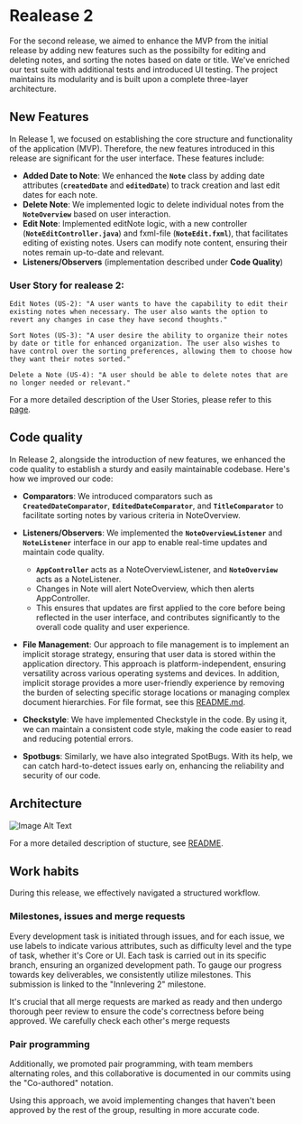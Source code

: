 # Realease 2 

For the second release, we aimed to enhance the MVP from the initial release by adding new features such as the possibilty for editing and deleting notes, and sorting the notes based on date or title. We've enriched our test suite with additional tests and introduced UI testing. The project maintains its modularity and is built upon a complete three-layer architecture.

## New Features 

In Release 1, we focused on establishing the core structure and functionality of the application (MVP). Therefore, the new features introduced in this release are significant for the user interface. These features include:

- **Added Date to Note**: We enhanced the **`Note`** class by adding date attributes (**`createdDate`** and **`editedDate`**) to track creation and last edit dates for each note.
- **Delete Note**: We implemented logic to delete individual notes from the **`NoteOverview`** based on user interaction.
- **Edit Note**: Implemented editNote logic, with a new controller (**`NoteEditController.java`**) and fxml-file (**`NoteEdit.fxml`**), that facilitates editing of existing notes. Users can modify note content, ensuring their notes remain up-to-date and relevant.
- **Listeners/Observers** (implementation described under **Code Quality**) 

### User Story for realease 2: 

```
Edit Notes (US-2): "A user wants to have the capability to edit their existing notes when necessary. The user also wants the option to revert any changes in case they have second thoughts."
``````

```
Sort Notes (US-3): "A user desire the ability to organize their notes by date or title for enhanced organization. The user also wishes to have control over the sorting preferences, allowing them to choose how they want their notes sorted."
```

```
Delete a Note (US-4): "A user should be able to delete notes that are no longer needed or relevant."
```

For a more detailed description of the User Stories, please refer to this [page](../notes/UserStories.md).

## Code quality

In Release 2, alongside the introduction of new features, we enhanced the code quality to establish a sturdy and easily maintainable codebase. Here's how we improved our code:

- **Comparators**: We introduced comparators such as **`CreatedDateComparator`**, **`EditedDateComparator`**, and **`TitleComparator`** to facilitate sorting notes by various criteria in NoteOverview.
- **Listeners/Observers**: We implemented the **`NoteOverviewListener`** and **`NoteListener`** interface in our app to enable real-time updates and maintain code quality. 
    - **`AppController`**  acts as a NoteOverviewListener, and **`NoteOverview`** acts as a NoteListener. 
    - Changes in Note will alert NoteOverview, which then alerts AppController. 
    - This ensures that updates are first applied to the core before being reflected in the user interface, and contributes significantly to the overall code quality and user experience. 

  
- **File Management**: Our approach to file management is to implement an implicit storage strategy, ensuring that user data is stored within the application directory. This approach is platform-independent, ensuring versatility across various operating systems and devices. In addition, implicit storage provides a more user-friendly experience by removing the burden of selecting specific storage locations or managing complex document hierarchies. For file format, see this [README.md](/notes/README.md).
- **Checkstyle**: We have implemented Checkstyle in the code.  By using it, we can maintain a consistent code style, making the code easier to read and reducing potential errors.

- **Spotbugs**: Similarly, we have also integrated SpotBugs. With its help, we can catch hard-to-detect issues early on, enhancing the reliability and security of our code.



## Architecture

![Image Alt Text](/docs/pictures/architecture.png)

For a more detailed description of stucture, see [README](/README.md). 

## Work habits 
During this release, we effectively navigated a structured workflow. 

### Milestones, issues and merge requests
Every development task is initiated through issues, and for each issue, we use labels to indicate various attributes, such as difficulty level and the type of task, whether it's Core or UI. Each task is carried out in its specific branch, ensuring an organized development path. To gauge our progress towards key deliverables, we consistently utilize milestones. This submission is linked to the "Innlevering 2" milestone.

It's crucial that all merge requests are marked as ready and then undergo thorough peer review to ensure the code's correctness before being approved. We carefully check each other's merge requests


### Pair programming 
Additionally, we promoted pair programming, with team members alternating roles, and this collaborative is documented in our commits using the "Co-authored" notation. 

Using this approach, we avoid implementing changes that haven't been approved by the rest of the group, resulting in more accurate code. 




